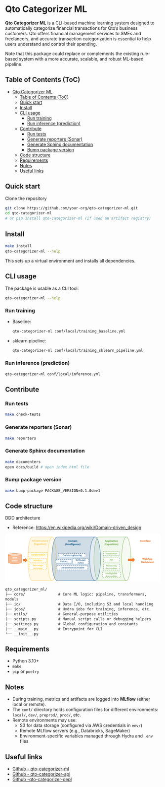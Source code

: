 # Qto Categorizer ML

**Qto Categorizer ML** is a CLI-based machine learning system designed to automatically categorize financial transactions for Qto’s business customers. Qto offers financial management services to SMEs and freelancers, and accurate transaction categorization is essential to help users understand and control their spending.

Note that this package could replace or complements the existing rule-based system with a more accurate, scalable, and robust ML-based pipeline.

## Table of Contents (ToC)

- [Qto Categorizer ML](#qto-categorizer-ml)
  - [Table of Contents (ToC)](#table-of-contents-toc)
  - [Quick start](#quick-start)
  - [Install](#install)
  - [CLI usage](#cli-usage)
    - [Run training](#run-training)
    - [Run inference (prediction)](#run-inference-prediction)
  - [Contribute](#contribute)
    - [Run tests](#run-tests)
    - [Generate reporters (Sonar)](#generate-reporters-sonar)
    - [Generate Sphinx documentation](#generate-sphinx-documentation)
    - [Bump package version](#bump-package-version)
  - [Code structure](#code-structure)
  - [Requirements](#requirements)
  - [Notes](#notes)
  - [Useful links](#useful-links)

## Quick start

Clone the repository

```bash
git clone https://github.com/your-org/qto-categorizer-ml.git
cd qto-categorizer-ml
# or pip install qto-categorizer-ml (if used an artifact registry)
```

## Install

```bash
make install
qto-categorizer-ml --help
```

This sets up a virtual environment and installs all dependencies.

## CLI usage

The package is usable as a CLI tool:

```bash
qto-categorizer-ml --help
```

### Run training 

- Baseline:

  ```bash
  qto-categorizer-ml conf/local/training_baseline.yml
  ```

- sklearn pipeline:

  ```bash
  qto-categorizer-ml conf/local/training_sklearn_pipeline.yml
  ```

### Run inference (prediction)

```bash
qto-categorizer-ml conf/local/inference.yml
```

## Contribute

### Run tests

```bash
make check-tests
```

### Generate reporters (Sonar)

```bash
make reporters
```

### Generate Sphinx documentation

```bash
make documenters
open docs/build # open index.html file
```

### Bump package version

```bash
make bump-package PACKAGE_VERSION=0.1.0dev1
```

## Code structure

DDD architecture
  * Reference: <https://en.wikipedia.org/wiki/Domain-driven_design>

![ddd](_static/image.png)

```
qto_categorizer_ml/
├── core/               # Core ML logic: pipeline, transformers, models
├── io/                 # Data I/O, including S3 and local handling
├── jobs/               # Hydra jobs for training, inference, etc.
├── utils/              # General-purpose utilities
├── scripts.py          # Manual script calls or debugging helpers
├── settings.py         # Global configuration and constants
├── __main__.py         # Entrypoint for CLI
└── __init__.py
```

## Requirements

- Python 3.10+
- `make`
- `pip` or `poetry`

## Notes

- During training, metrics and artifacts are logged into **MLflow** (either local or remote).
- The `conf/` directory holds configuration files for different environments: `local/`, `dev/`, `preprod/`, `prod/`, etc.
- Remote environments may use:
  - S3 for data storage (configured via AWS credentials in `env/`)
  - Remote MLflow servers (e.g., Databricks, SageMaker)
  - Environment-specific variables managed through Hydra and `.env` files

## Useful links

- [Github - qto-categorizer-ml](https://github.com/data-corentinv/qto-categorizer-ml)
- [Github - qto-categorizer-api](https://github.com/data-corentinv/qto-categorizer-api)
- [Github -qto-categorizer-depl](https://github.com/data-corentinv/qto-categorizer-depl)